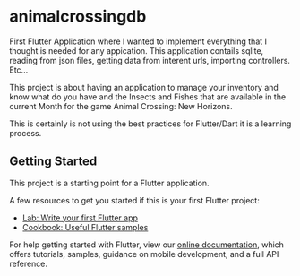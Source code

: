 # animalcrossingdb

First Flutter Application where I wanted to implement everything that I thought is needed for any appication. This application contails sqlite, reading from json files, getting data from interent urls, importing controllers. Etc...

This project is about having an application to manage your inventory and know what do you have and the Insects and Fishes that are available in the current Month for the game Animal Crossing: New Horizons.

This is certainly is not using the best practices for Flutter/Dart it is a learning process.

## Getting Started

This project is a starting point for a Flutter application.

A few resources to get you started if this is your first Flutter project:

- [Lab: Write your first Flutter app](https://flutter.dev/docs/get-started/codelab)
- [Cookbook: Useful Flutter samples](https://flutter.dev/docs/cookbook)

For help getting started with Flutter, view our
[online documentation](https://flutter.dev/docs), which offers tutorials,
samples, guidance on mobile development, and a full API reference.
